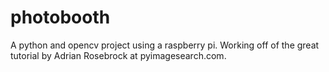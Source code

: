 # photobooth
A python and opencv project using a raspberry pi. Working off of the great tutorial by Adrian Rosebrock at pyimagesearch.com.
